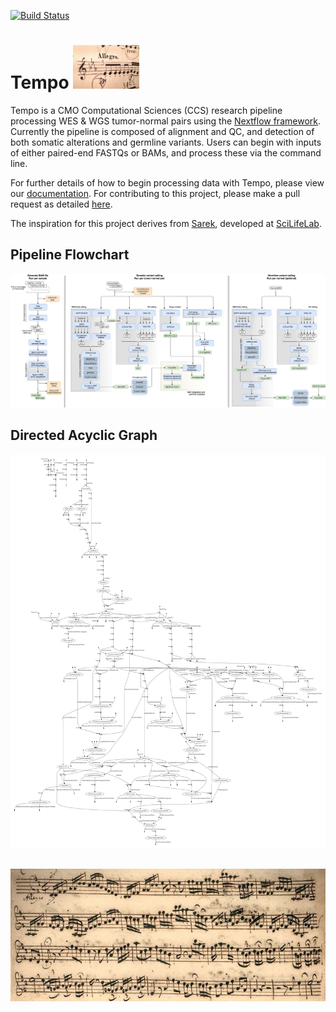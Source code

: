 [![Build Status](https://travis-ci.com/mskcc/tempo.svg?token=DokCkCiDp43sqzeuXUHD&branch=master)](https://travis-ci.com/mskcc/tempo)

# Tempo <img id="logo" src="./docs/tempoLogo.png"/>

Tempo is a CMO Computational Sciences (CCS) research pipeline processing WES & WGS tumor-normal pairs using the [Nextflow framework](https://www.nextflow.io/). Currently the pipeline is composed of alignment and QC, and detection of both somatic alterations and germline variants. Users can begin with inputs of either paired-end FASTQs or BAMs, and process these via the command line. 

For further details of how to begin processing data with Tempo, please view our [documentation](https://ccstempo.netlify.com/). For contributing to this project, please make a pull request as detailed [here](https://ccstempo.netlify.com/contributing-to-tempo.html).

The inspiration for this project derives from [Sarek](https://github.com/SciLifeLab/Sarek), developed at [SciLifeLab](https://github.com/SciLifeLab).

## Pipeline Flowchart
<p align="center">
  <img id="diagram" src="./docs/pipeline-flowchart.png"/>
</p>

## Directed Acyclic Graph
<p align="center">
  <img id="dag" src="./docs/dag.png"/>
</p>

##
<p align="center">
  <img src="./docs/brandenburg5_allegro.jpg">
</p>
